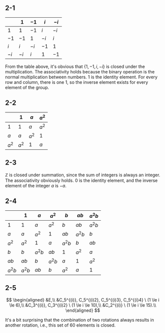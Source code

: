 ## 2-1
| | $1$ | $-1$ | $i$ | $-i$ |
| ---- | ---- | ---- | ---- | ---- |
| $1$ | $1$ | $-1$ | $i$ | $-i$ |
| $-1$ | $-1$ | $1$ | $-i$ | $i$ |
| $i$ | $i$ | $-i$ | $-1$ | $1$ |
| $-i$ | $-i$ | $i$ | $1$ | $-1$ |

From the table above, it's obvious that $\{1, -1, i, -i\}$ is closed under the multiplication.
The associativity holds because the binary operation is the normal multiplication between numbers.
$1$ is the identity element.
For every row and column, there is one $1$, so the inverse element exists for every element of the group.

## 2-2
| | $1$ | $a$ | $a^2$ |
| ---- | ---- | ---- | ---- |
| $1$ | $1$ | $a$ | $a^2$ |
| $a$ | $a$ | $a^2$ | $1$ |
| $a^2$ | $a^2$ | $1$ | $a$ |

## 2-3
$\mathbb{Z}$ is closed under summation, since the sum of integers is always an integer.
The associativity obviously holds.
$0$ is the identity element, and the inverse element of the integer $a$ is $-a$.

## 2-4
| | $1$ | $a$ | $a^2$ | $b$ | $ab$ | $a^2b$ |
| ---- | ---- | ---- | ---- | ---- | ---- | ---- |
| $1$ | $1$ | $a$ | $a^2$ | $b$ | $ab$ | $a^2b$ |
| $a$ | $a$ | $a^2$ | $1$ | $ab$ | $a^2b$ | $b$ |
| $a^2$ | $a^2$ | $1$ | $a$ | $a^2b$ | $b$ | $ab$ |
| $b$ | $b$ | $a^2b$ | $ab$ | $1$ | $a^2$| $a$ |
| $ab$ | $ab$ | $b$ | $a^2b$ | $a$ | $1$ | $a^2$ |
| $a^2b$ | $a^2b$ | $ab$ | $b$ | $a^2$ | $a$ | $1$ |

## 2-5

$$
\begin{aligned}
&E,\\
&C_5^{(i)}, C_5^{(i)2}, C_5^{(i)3}, C_5^{(i)4} \ (1 \le i \le 6),\\
&C_3^{(i)}, C_3^{(i)2} \ (1 \le i \le 10),\\
&C_2^{(i)} \ (1 \le i \le 15).\\
\end{aligned}
$$

It's a bit surprising that the combination of two rotations always results in another rotation, i.e., this set of 60 elements is closed.
